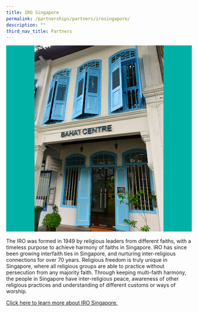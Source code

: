 ```yaml
---
title: IRO Singapore
permalink: /partnerships/partners/irosingapore/
description: ""
third_nav_title: Partners
---
```

![](/images/Places%20of%20Worship/BAHAI_1.jpg)

The IRO was formed in 1949 by religious leaders from different faiths, with a timeless purpose to achieve harmony of faiths in Singapore. IRO has since been growing interfaith ties in Singapore, and nurturing inter-religious connections for over 70 years. Religious freedom is truly unique in Singapore, where all religious groups are able to practice without persecution from any majority faith. Through keeping multi-faith harmony, the people in Singapore have inter-religious peace, awareness of other religious practices and understanding of different customs or ways of worship.


[Click here to learn more about IRO Singapore.](https://iro.sg/)